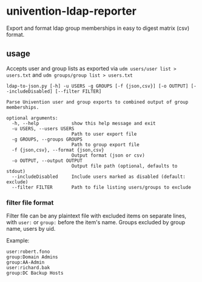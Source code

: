# univention-ldap-reporter
Export and format ldap group memberships in easy to digest matrix (csv) format.

## usage

Accepts user and group lists as exported via `udm users/user list > users.txt` and `udm groups/group list > users.txt`

```
ldap-to-json.py [-h] -u USERS -g GROUPS [-f {json,csv}] [-o OUTPUT] [--includeDisabled] [--filter FILTER]

Parse Univention user and group exports to combined output of group
memberships.

optional arguments:
  -h, --help            show this help message and exit
  -u USERS, --users USERS
                        Path to user export file
  -g GROUPS, --groups GROUPS
                        Path to group export file
  -f {json,csv}, --format {json,csv}
                        Output format (json or csv)
  -o OUTPUT, --output OUTPUT
                        Output file path (optional, defaults to stdout)
  --includeDisabled     Include users marked as disabled (default: exclude)
  --filter FILTER       Path to file listing users/groups to exclude
```

### filter file format

Filter file can be any plaintext file with excluded items on separate lines, with `user:` or `group:` before the item's name. Groups excluded by group name, users by uid.

Example:

```
user:robert.fono
group:Domain Admins
group:AA-Admin
user:richard.bak
group:DC Backup Hosts
```